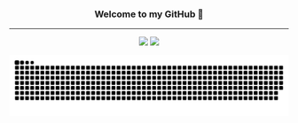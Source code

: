 <h3 align="center"> Welcome to my GitHub 👋 </h3>

<hr>
<p align="center">
  <img width="400px" src="https://github-readme-stats.vercel.app/api?username=juansedo&count_private=true&show_icons=true&theme=github_dark&hide_border=true&bg_color=1F222E" />
  <img width="400px" src="https://github-readme-streak-stats.herokuapp.com?user=juansedo&theme=github-dark-blue&hide_border=true&sideNums=FDFDFD&fire=C77800&ring=4F91DE&background=1F222E" />
</p>

<p align="center">
  <img width="900px" src="https://raw.githubusercontent.com/juansedo/juansedo/gh-pages/github-contribution-grid-snake-dark.svg" />
</p>
